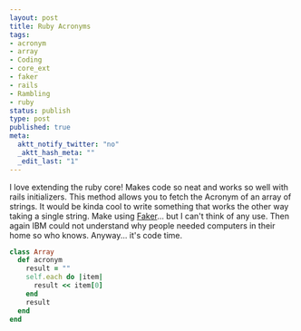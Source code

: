 ```yaml
--- 
layout: post
title: Ruby Acronyms
tags: 
- acronym
- array
- Coding
- core_ext
- faker
- rails
- Rambling
- ruby
status: publish
type: post
published: true
meta: 
  aktt_notify_twitter: "no"
  _aktt_hash_meta: ""
  _edit_last: "1"
---
```

I love extending the ruby core! Makes code so neat and works so well with rails initializers. This method allows you to fetch the Acronym of an array of strings. It would be kinda cool to write something that works the other way taking a single string. Make using <a href="http://rubygems.org/gems/faker" title="http://rubygems.org/gems/faker">Faker</a>... but I can't think of any use. Then again IBM could not understand why people needed computers in their home so who knows. Anyway... it's code time.

```ruby
class Array
  def acronym
    result = ""
    self.each do |item|
      result << item[0]
    end
    result
  end
end
```
